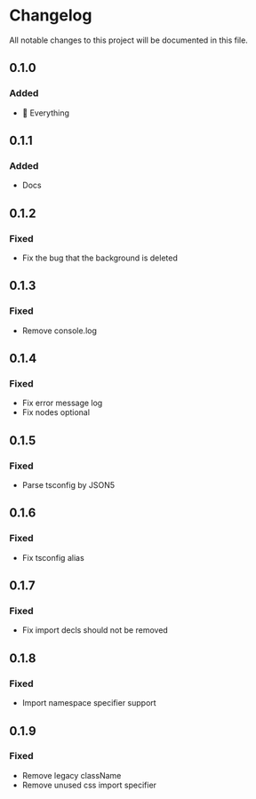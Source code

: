 # Changelog

All notable changes to this project will be documented in this file.

## 0.1.0

### Added

- 🎉 Everything

## 0.1.1

### Added

- Docs

## 0.1.2

### Fixed

- Fix the bug that the background is deleted

## 0.1.3

### Fixed

- Remove console.log

## 0.1.4

### Fixed

- Fix error message log
- Fix nodes optional

## 0.1.5

### Fixed

- Parse tsconfig by JSON5

## 0.1.6

### Fixed

- Fix tsconfig alias

## 0.1.7

### Fixed

- Fix import decls should not be removed

## 0.1.8

### Fixed

- Import namespace specifier support

## 0.1.9

### Fixed

- Remove legacy className
- Remove unused css import specifier
